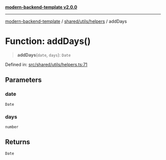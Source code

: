 [**modern-backend-template v2.0.0**](../../../../README.md)

***

[modern-backend-template](../../../../modules.md) / [shared/utils/helpers](../README.md) / addDays

# Function: addDays()

> **addDays**(`date`, `days`): `Date`

Defined in: [src/shared/utils/helpers.ts:71](https://github.com/maemreyo/saas-4cus-nodejs/blob/2a5b3f3aa11335dfa561e80e1feabb8e6084261e/src/shared/utils/helpers.ts#L71)

## Parameters

### date

`Date`

### days

`number`

## Returns

`Date`
